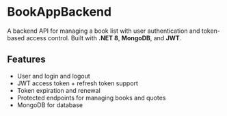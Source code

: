 # BookAppBackend

A backend API for managing a book list with user authentication and token-based access control. Built with **.NET 8**, **MongoDB**, and **JWT**.

## Features

- User and login and logout
- JWT access token + refresh token support
- Token expiration and renewal
- Protected endpoints for managing books and quotes
- MongoDB for database

